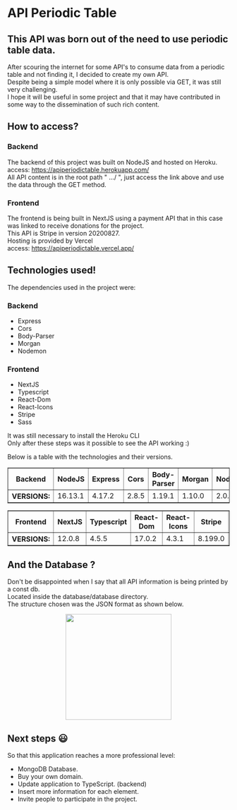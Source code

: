 # API Periodic Table

## This API was born out of the need to use periodic table data.

After scouring the internet for some API's to consume data from a periodic table and not finding it, I decided to create my own API.<br />
Despite being a simple model where it is only possible via GET, it was still very challenging.<br />
I hope it will be useful in some project and that it may have contributed in some way to the dissemination of such rich content.<br />

## How to access?
### Backend
The backend of this project was built on NodeJS and hosted on Heroku.<br />
access: https://apiperiodictable.herokuapp.com/ <br />
All API content is in the root path " .../ ", just access the link above and use the data through the GET method.<br />

### Frontend
The frontend is being built in NextJS using a payment API that in this case was linked to receive donations for the project.<br />
This API is Stripe in version 20200827.<br />
Hosting is provided by Vercel<br />
access: https://apiperiodictable.vercel.app/

## Technologies used!

The dependencies used in the project were:<br />
### Backend
  * Express 
  * Cors 
  * Body-Parser
  * Morgan
  * Nodemon
  
 ### Frontend
  * NextJS
  * Typescript
  * React-Dom
  * React-Icons
  * Stripe
  * Sass

It was still necessary to install the Heroku CLI<br />
Only after these steps was it possible to see the API working :)

Below is a table with the technologies and their versions.
<table border="1">
  <thead>
    <th>
      Backend
    </th>
    <th>
      NodeJS
    </th>
    <th>
      Express
    </th>
    <th>
      Cors
    </th>
    <th>
      Body-Parser
    </th>
    <th>
      Morgan
    </th>
    <th>
      Nodemon
    </th>
  </thead>
  <tbody>
    <th>
     VERSIONS:
    </th>
     <td>
      16.13.1
    </td>
    <td>
      4.17.2
    </td>
    <td>
      2.8.5
    </td>
    <td>
      1.19.1
    </td>
    <td>
      1.10.0
    </td>
    <td>
      2.0.15
    </td>
  </tbody>
</table>

<table border="1">
  <thead>
    <th>
      Frontend
    </th>
    <th>
      NextJS
    </th>
    <th>
      Typescript
    </th>
    <th>
      React-Dom
    </th>
    <th>
      React-Icons
    </th>
    <th>
      Stripe
    </th>
   <th>
      Sass
    </th>
  </thead>
  <tbody>
    <th>
     VERSIONS:
    </th>
     <td>
      12.0.8
    </td>
    <td>
      4.5.5
    </td>
    <td>
      17.0.2
    </td>
    <td>
      4.3.1
    </td>
    <td>
      8.199.0
    </td>
    <td>
      1.49.0
    </td>
  </tbody>
</table>

## And the Database ? 

Don't be disappointed when I say that all API information is being printed by a const db.<br />
Located inside the database/database directory.<br/>
The structure chosen was the JSON format as shown below.<br />


<div align="center">
  <img src="/assets/readmejson.png" alt="" width="240px"/>
</div>

## Next steps 😃

So that this application reaches a more professional level:

 * MongoDB Database.
 * Buy your own domain.
 * Update application to TypeScript. (backend)
 * Insert more information for each element.
 * Invite people to participate in the project.







